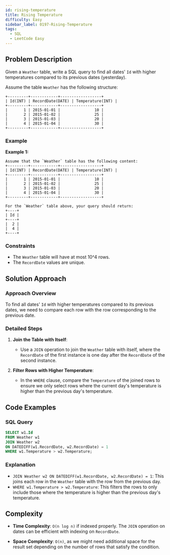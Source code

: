 ```yaml
---
id: rising-temperature
title: Rising Temperature
difficulty: Easy
sidebar_label: 0197-Rising-Temperature
tags:
  - SQL
  - LeetCode Easy
---
```


## Problem Description
Given a `Weather` table, write a SQL query to find all dates' `Id` with higher temperatures compared to its previous dates (yesterday).

Assume the table `Weather` has the following structure:
```plaintext
+---------+------------+------------------+
| Id(INT) | RecordDate(DATE) | Temperature(INT) |
+---------+------------+------------------+
|       1 | 2015-01-01 |               10 |
|       2 | 2015-01-02 |               25 |
|       3 | 2015-01-03 |               20 |
|       4 | 2015-01-04 |               30 |
+---------+------------+------------------+
```

### Example
**Example 1:**
```plaintext
Assume that the `Weather` table has the following content:
+---------+------------+------------------+
| Id(INT) | RecordDate(DATE) | Temperature(INT) |
+---------+------------+------------------+
|       1 | 2015-01-01 |               10 |
|       2 | 2015-01-02 |               25 |
|       3 | 2015-01-03 |               20 |
|       4 | 2015-01-04 |               30 |
+---------+------------+------------------+

For the `Weather` table above, your query should return:
+----+
| Id |
+----+
|  2 |
|  4 |
+----+
```
### Constraints
- The `Weather` table will have at most 10^4 rows.
- The `RecordDate` values are unique.

## Solution Approach

### Approach Overview
To find all dates' `Id` with higher temperatures compared to its previous dates, we need to compare each row with the row corresponding to the previous date.

### Detailed Steps

1. **Join the Table with Itself**:
   - Use a `JOIN` operation to join the `Weather` table with itself, where the `RecordDate` of the first instance is one day after the `RecordDate` of the second instance.

2. **Filter Rows with Higher Temperature**:
   - In the `WHERE` clause, compare the `Temperature` of the joined rows to ensure we only select rows where the current day's temperature is higher than the previous day's temperature.

## Code Examples

### SQL Query
```sql
SELECT w1.Id
FROM Weather w1
JOIN Weather w2
ON DATEDIFF(w1.RecordDate, w2.RecordDate) = 1
WHERE w1.Temperature > w2.Temperature;
```

### Explanation
- `JOIN Weather w2 ON DATEDIFF(w1.RecordDate, w2.RecordDate) = 1`: This joins each row in the `Weather` table with the row from the previous day.
- `WHERE w1.Temperature > w2.Temperature`: This filters the rows to only include those where the temperature is higher than the previous day's temperature.

## Complexity

- **Time Complexity**: `O(n log n)` if indexed properly. The `JOIN` operation on dates can be efficient with indexing on `RecordDate`.
  
- **Space Complexity**: `O(n)`, as we might need additional space for the result set depending on the number of rows that satisfy the condition.
